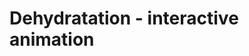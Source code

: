 # Dehydratation - interactive animation

<bdl-animate-adobe src="Dehydratace3.js" width="800" height="600" name="Dehydratace3" fromid="id4" responsive="true" playafterstart="true"></bdl-animate-adobe>
<bdl-animate-adobe-control id="id4"></bdl-animate-adobe-control>


